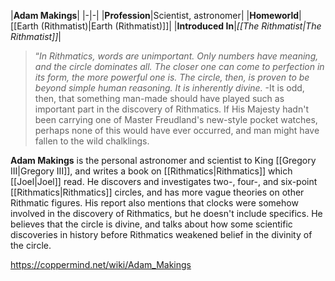 |**Adam Makings**|
|-|-|
|**Profession**|Scientist, astronomer|
|**Homeworld**|[[Earth (Rithmatist)\|Earth (Rithmatist)]]|
|**Introduced In**|*[[The Rithmatist\|The Rithmatist]]*|

>“*In Rithmatics, words are unimportant. Only numbers have meaning, and the circle dominates all. The closer one can come to perfection in its form, the more powerful one is. The circle, then, is proven to be beyond simple human reasoning. It is inherently divine.*
\-It is odd, then, that something man-made should have played such as important part in the discovery of Rithmatics. If His Majesty hadn't been carrying one of Master Freudland's new-style pocket watches, perhaps none of this would have ever occurred, and man might have fallen to the wild chalklings.


**Adam Makings** is the personal astronomer and scientist to King [[Gregory III\|Gregory III]], and writes a book on [[Rithmatics\|Rithmatics]] which [[Joel\|Joel]] read. He discovers and investigates two-, four-, and six-point [[Rithmatics\|Rithmatics]] circles, and has more vague theories on other Rithmatic figures. His report also mentions that clocks were somehow involved in the discovery of Rithmatics, but he doesn't include specifics. He believes that the circle is divine, and talks about how some scientific discoveries in history before Rithmatics weakened belief in the divinity of the circle.



https://coppermind.net/wiki/Adam_Makings